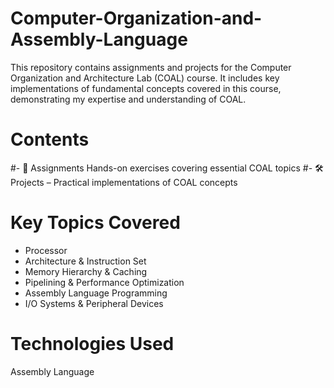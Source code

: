 # Computer-Organization-and-Assembly-Language
This repository contains assignments and projects for the Computer Organization and Architecture Lab (COAL) course. It includes key implementations of fundamental concepts covered in this course, demonstrating my expertise and understanding of COAL.

# Contents
#- 📝 Assignments 
Hands-on exercises covering essential COAL topics
#- 🛠️ Projects – 
Practical implementations of COAL concepts
# Key Topics Covered
- Processor
- Architecture & Instruction Set
- Memory Hierarchy & Caching
- Pipelining & Performance Optimization
- Assembly Language Programming
- I/O Systems & Peripheral Devices
# Technologies Used
 Assembly Language

